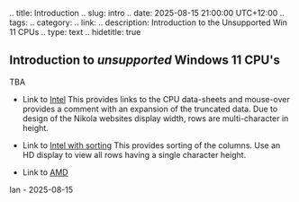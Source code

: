 .. title: Introduction
.. slug: intro
.. date: 2025-08-15 21:00:00 UTC+12:00
.. tags: 
.. category: 
.. link: 
.. description: Introduction to the Unsupported Win 11 CPUs 
.. type: text
.. hidetitle: true

## Introduction to *unsupported* Windows 11 CPU's

TBA


* Link to [Intel](../intel) This provides links to the CPU data-sheets and mouse-over provides a comment with an expansion of the truncated data. Due to design of the Nikola websites display width, rows are multi-character in height.

* Link to [Intel with sorting](../../intel_cpu_sort.html) This provides sorting of the columns. Use an HD display to view all rows having a single character height.  


* Link to [AMD](../amd)

Ian - 2025-08-15
